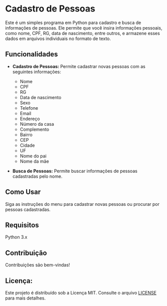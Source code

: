 # Cadastro de Pessoas

Este é um simples programa em Python para cadastro e busca de informações de pessoas. Ele permite que você insira informações pessoais, como nome, CPF, RG, data de nascimento, entre outros, e armazene esses dados em arquivos individuais no formato de texto.

## Funcionalidades

- **Cadastro de Pessoas:** Permite cadastrar novas pessoas com as seguintes informações:
  - Nome
  - CPF
  - RG
  - Data de nascimento
  - Sexo
  - Telefone
  - Email
  - Endereço
  - Número da casa
  - Complemento
  - Bairro
  - CEP
  - Cidade
  - UF
  - Nome do pai
  - Nome da mãe

- **Busca de Pessoas:** Permite buscar informações de pessoas cadastradas pelo nome.

## Como Usar
Siga as instruções do menu para cadastrar novas pessoas ou procurar por pessoas cadastradas.
##  Requisitos
Python 3.x
## Contribuição
Contribuições são bem-vindas!

## Licença: 
Este projeto é distribuído sob a Licença MIT. Consulte o arquivo [LICENSE](LICENSE) para mais detalhes.


